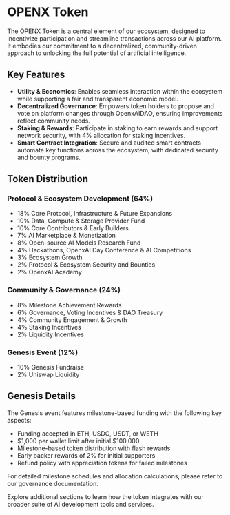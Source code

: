 # OPENX Token

The OPENX Token is a central element of our ecosystem, designed to incentivize participation and streamline transactions across our AI platform. It embodies our commitment to a decentralized, community-driven approach to unlocking the full potential of artificial intelligence.

## Key Features

- **Utility & Economics**: Enables seamless interaction within the ecosystem while supporting a fair and transparent economic model.
- **Decentralized Governance**: Empowers token holders to propose and vote on platform changes through OpenxAIDAO, ensuring improvements reflect community needs.
- **Staking & Rewards**: Participate in staking to earn rewards and support network security, with 4% allocation for staking incentives.
- **Smart Contract Integration**: Secure and audited smart contracts automate key functions across the ecosystem, with dedicated security and bounty programs.

## Token Distribution

### Protocol & Ecosystem Development (64%)
- 18% Core Protocol, Infrastructure & Future Expansions
- 10% Data, Compute & Storage Provider Fund
- 10% Core Contributors & Early Builders
- 7% AI Marketplace & Monetization
- 8% Open-source AI Models Research Fund
- 4% Hackathons, OpenxAI Day Conference & AI Competitions
- 3% Ecosystem Growth
- 2% Protocol & Ecosystem Security and Bounties
- 2% OpenxAI Academy

### Community & Governance (24%)
- 8% Milestone Achievement Rewards
- 6% Governance, Voting Incentives & DAO Treasury
- 4% Community Engagement & Growth
- 4% Staking Incentives
- 2% Liquidity Incentives

### Genesis Event (12%)
- 10% Genesis Fundraise
- 2% Uniswap Liquidity

## Genesis Details

The Genesis event features milestone-based funding with the following key aspects:

- Funding accepted in ETH, USDC, USDT, or WETH
- $1,000 per wallet limit after initial $100,000
- Milestone-based token distribution with flash rewards
- Early backer rewards of 2% for initial supporters
- Refund policy with appreciation tokens for failed milestones

For detailed milestone schedules and allocation calculations, please refer to our governance documentation.

Explore additional sections to learn how the token integrates with our broader suite of AI development tools and services.